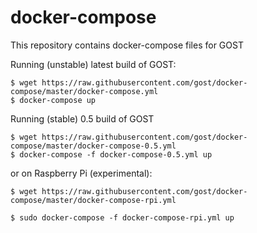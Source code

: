 # docker-compose

This repository contains docker-compose files for GOST

Running (unstable) latest build of GOST:
```
$ wget https://raw.githubusercontent.com/gost/docker-compose/master/docker-compose.yml 
$ docker-compose up
```
Running (stable) 0.5 build of GOST
```
$ wget https://raw.githubusercontent.com/gost/docker-compose/master/docker-compose-0.5.yml 
$ docker-compose -f docker-compose-0.5.yml up
```

or on Raspberry Pi (experimental):
```
$ wget https://raw.githubusercontent.com/gost/docker-compose/master/docker-compose-rpi.yml

$ sudo docker-compose -f docker-compose-rpi.yml up
```
